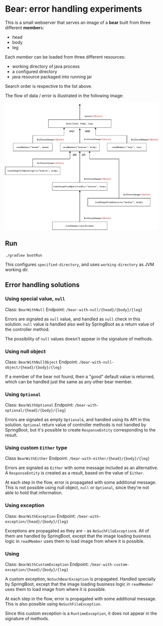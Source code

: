 # Bear: error handling experiments

This is a small webserver that serves an image of a **bear** built from three different **member**s:
* head
* body
* leg

Each *member* can be loaded from three different resources:
* working directory of java process
* a configured directory
* java resource packaged into running jar

Search order is respective to the list above.

The flow of data / error is illustrated in the following image:

![Data / Error Flow](DataErrorFlow.jpg)

## Run

```shell
./gradlew bootRun
```
This configures `specified-directory`, and uses `working-directory` as JVM working dir.

## Error handling solutions

### Using special value, `null`

Class: `BearWithNull`
Endpoint: `/bear-with-null/{head}/{body}/{leg}`

Errors are signaled as `null` value, and handled as `null` check in this solution.
`null` value is handled also well by SpringBoot as a return value of the controller method.

The possibility of `null` values doesn't appear in the signature of methods.

### Using null object

Class: `BearWithNullObject`
Endpoint: `/bear-with-null-object/{head}/{body}/{leg}`

If a member of the bear not found, then a "good" default value is returned, which can be handled just the same as any other bear member.

### Using `Optional`

Class: `BearWithOptional`
Endpoint: `/bear-with-optional/{head}/{body}/{leg}`

Errors are signaled as empty `Optional`s, and handled using its API in this solution.
`Optional` return value of controller methods is not handled by SpringBoot,
but it's possible to create `ResponseEntity` corresponding to the result.

### Using custom `Either` type

Class `BearWithEither`
Endpoint: `/bear-with-either/{head}/{body}/{leg}`

Errors are signaled as `Either` with some message included as an alternative.
A `ResponseEntity` is created as a result, based on the value of `Either`.

At each step in the flow, error is propagated with some additional message.
This is not possible using null object, `null` or `Optional`, since they're not able to hold that information.



### Using exception

Class: `BearWithException`
Endpoint: `/bear-with-exception/{head}/{body}/{leg}`

Exceptions are propagated as they are - as `NoSuchFileException`s.
All of them are handled by SpringBoot,
except that the image loading business logic in `readMember` uses them to load image from where it is possible.

### Using 

Class: `BearWithCustomException`
Endpoint: `/bear-with-custom-exception/{head}/{body}/{leg}`

A custom exception, `NoSuchBearException` is propagated.
Handled specially by SpringBoot,
except that the image loading business logic in `readMember` uses them to load image from where it is possible.

At each step in the flow, error is propagated with some additional message.
This is also possible using `NoSuchFileException`.

Since this custom exception is a `RuntimeException`, it does not appear in the signature of methods.
